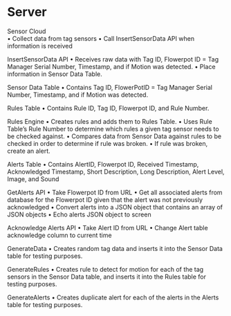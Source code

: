 # Server

Sensor Cloud <br>
•	Collect data from tag sensors
•	Call InsertSensorData API when information is received

InsertSensorData API
•	Receives raw data with Tag ID, Flowerpot ID = Tag Manager Serial Number, Timestamp, and if Motion was detected. 
•	Place information in Sensor Data Table.

Sensor Data Table
•	Contains Tag ID, FlowerPotID = Tag Manager Serial Number, Timestamp, and if Motion was detected.

Rules Table
•	Contains Rule ID, Tag ID, Flowerpot ID, and Rule Number.

Rules Engine
•	Creates rules and adds them to Rules Table.
•	Uses Rule Table’s Rule Number to determine which rules a given tag sensor needs to be checked against.
•	Compares data from Sensor Data against rules to be checked in order to determine if rule was broken.
•	If rule was broken, create an alert.

Alerts Table
•	  Contains AlertID, Flowerpot ID, Received Timestamp, Acknowledged Timestamp, Short Description, Long Description, Alert Level, Image, and Sound

GetAlerts API
•	Take Flowerpot ID from URL
•	Get all associated alerts from database for the Flowerpot ID given that the alert was not previously acknowledged
•	Convert alerts into a JSON object that contains an array of JSON objects
•	Echo alerts JSON object to screen

Acknowledge Alerts API
•	Take Alert ID from URL
•	Change Alert table acknowledge column to current time

GenerateData
•	Creates random tag data and inserts it into the Sensor Data table for testing purposes.


GenerateRules
•	Creates rule to detect for motion for each of the tag sensors in the Sensor Data table, and inserts it into the Rules table for testing purposes.

GenerateAlerts
•	Creates duplicate alert for each of the alerts in the Alerts table for testing purposes.

